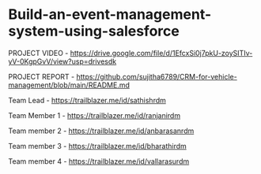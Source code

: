 # Build-an-event-management-system-using-salesforce

PROJECT VIDEO - https://drive.google.com/file/d/1EfcxSi0j7pkU-zoySITIv-yV-0KgpGvV/view?usp=drivesdk

PROJECT REPORT - https://github.com/sujitha6789/CRM-for-vehicle-management/blob/main/README.md

Team Lead - https://trailblazer.me/id/sathishrdm

Team Member 1 - https://trailblazer.me/id/ranjanirdm

Team member 2 - https://trailblazer.me/id/anbarasanrdm

Team member 3 - https://trailblazer.me/id/bharathirdm

Team member 4 - https://trailblazer.me/id/vallarasurdm
